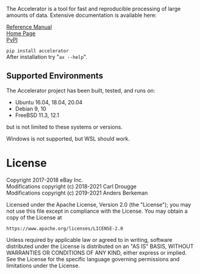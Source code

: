 The Accelerator is a tool for fast and reproducible processing of large amounts of data.
Extensive documentation is available here:

[Reference Manual](https://berkeman.github.io/pdf/acc_manual.pdf)  
[Home Page](https://exax.org/)  
[PyPI](https://pypi.org/project/accelerator/)  

`pip install accelerator`  
After installation try "`ax --help`".


Supported Environments
----------------------

The Accelerator project has been built, tested, and runs on:
 - Ubuntu 16.04, 18.04, 20.04
 - Debian 9, 10
 - FreeBSD 11.3, 12.1

but is not limited to these systems or versions.

Windows is not supported, but WSL should work.


License
=======

Copyright 2017-2018 eBay Inc.  
Modifications copyright (c) 2018-2021 Carl Drougge  
Modifications copyright (c) 2019-2021 Anders Berkeman  

Licensed under the Apache License, Version 2.0 (the "License");
you may not use this file except in compliance with the License.
You may obtain a copy of the License at

    https://www.apache.org/licenses/LICENSE-2.0

Unless required by applicable law or agreed to in writing, software
distributed under the License is distributed on an "AS IS" BASIS,
WITHOUT WARRANTIES OR CONDITIONS OF ANY KIND, either express or implied.
See the License for the specific language governing permissions and
limitations under the License.
